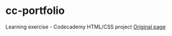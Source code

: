 # cc-portfolio
Learning exercise - Codecademy HTML/CSS project
[Original page](https://www.codecademy.com/paths/full-stack-engineer-career-path/tracks/fscp-22-portfolio-project-personal-portfolio-website/modules/wdcp-22-personal-portfolio-project/kanban_projects/portfolio-website)
